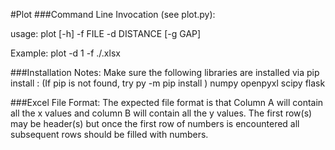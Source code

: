 #Plot
###Command Line Invocation (see plot.py):

usage: plot [-h] -f FILE -d DISTANCE [-g GAP]

Example:
plot -d 1 -f ./<Your points file name>.xlsx

###Installation Notes:
       Make sure the following libraries are installed via
         pip install <library name>:
         (If pip is not found, try py -m pip install <library name>)
            numpy
            openpyxl
            scipy
            flask

###Excel File Format:
    The expected file format is that Column A will contain all the x values
    and column B will contain all the y values. The first row(s) may be header(s)
    but once the first row of numbers is encountered all subsequent rows should
    be filled with numbers.
